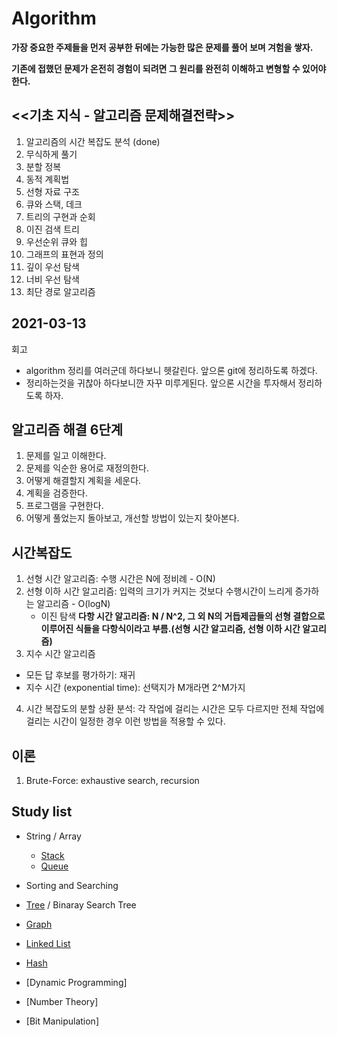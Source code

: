 # Algorithm

**가장 중요한 주제들을 먼저 공부한 뒤에는 가능한 많은 문제를 풀어 보며 겨험을 쌓자.**

**기존에 접했던 문제가 온전히 경험이 되려면 그 원리를 완전히 이해하고 변형할 수 있어야 한다.**

## <<기초 지식 - 알고리즘 문제해결전략>>
1. 알고리즘의 시간 복잡도 분석 (done)
2. 무식하게 풀기
3. 분할 정복
4. 동적 계획법
5. 선형 자료 구조
6. 큐와 스택, 데크
7. 트리의 구현과 순회
8. 이진 검색 트리
9. 우선순위 큐와 힙
10. 그래프의 표현과 정의
11. 깊이 우선 탐색
12. 너비 우선 탐색
13. 최단 경로 알고리즘


## **2021-03-13**
회고
- algorithm 정리를 여러군데 하다보니 헷갈린다. 앞으론 git에 정리하도록 하겠다.
- 정리하는것을 귀찮아 하다보니깐 자꾸 미루게된다. 앞으론 시간을 투자해서 정리하도록 하자.

## 알고리즘 해결 6단계
1. 문제를 일고 이해한다.
2. 문제를 익순한 용어로 재정의한다.
3. 어떻게 해결할지 계획을 세운다.
4. 계획을 검증한다.
5. 프로그램을 구현한다.
6. 어떻게 풀었는지 돌아보고, 개선할 방법이 있는지 찾아본다.

## 시간복잡도
1. 선형 시간 알고리즘: 수행 시간은 N에 정비례 - O(N)
2. 선형 이하 시간 알고리즘: 입력의 크기가 커지는 것보다 수행시간이 느리게 증가하는 알고리즘 - O(logN)
   - 이진 탐색
**다항 시간 알고리즘:  N / N^2, 그 외 N의 거듭제곱들의 선형 결합으로 이루어진 식들을 다항식이라고 부름.(선형 시간 알고리즘, 선형 이하 시간 알고리즘)**
3. 지수 시간 알고리즘
  - 모든 답 후보를 평가하기: 재귀
  - 지수 시간 (exponential time): 선택지가 M개라면 2^M가지
4. 시간 복잡도의 분할 상환 분석: 각 작업에 걸리는 시간은 모두 다르지만 전체 작업에 걸리는 시간이 일정한 경우 이런 방법을 적용할 수 있다.

## 이론
1. Brute-Force: exhaustive search, recursion


## **Study list**
  * String / Array
    - [Stack](https://github.com/YeoKyuLi/Data-Structure/blob/master/String%20Array/stack.md)  
    - [Queue](https://github.com/YeoKyuLi/Data-Structure/blob/master/String%20Array/queue.md)
    
  * Sorting and Searching

  * [Tree](https://github.com/YeoKyuLi/Data-Structure/blob/master/Tree/tree.md) / Binaray Search Tree

  * [Graph](https://github.com/YeoKyuLi/Data-Structure/blob/master/Graph/graph.md)

  * [Linked List](https://github.com/YeoKyuLi/Data-Structure/blob/master/Linked_List/linked_list.md)

  * [Hash](https://github.com/YeoKyuLi/Data-Structure/blob/master/Hash/hash.md)

  * [Dynamic Programming]

  * [Number Theory]

  * [Bit Manipulation]
